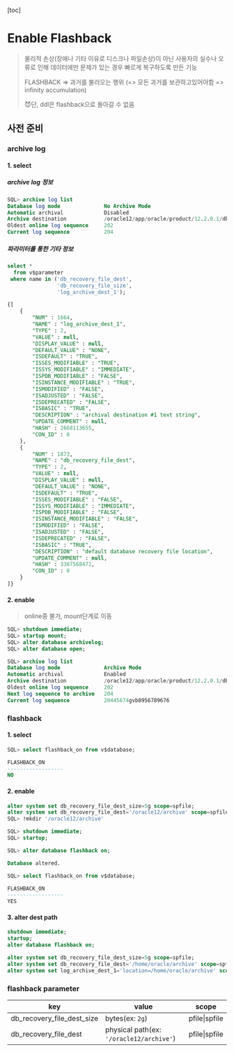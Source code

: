 [toc]

# Enable Flashback

> 물리적 손상(장애나 기타 이유로 디스크나 파일손상)이 아닌
> 사용자의 실수나 오류로 인해 데이터에만 문제가 있는 경우 빠르게 복구하도록 만든 기능
>
> FLASHBACK => 과거를 불러오는 행위 (=> 모든 과거를 보관하고있어야함 =>  infinity accumulation)
>
> 😈단, ddl은 flashback으로 돌아갈 수 없음

## 사전 준비

### archive log

#### 1. select

##### archive log 정보

```sql
SQL> archive log list
Database log mode              No Archive Mode
Automatic archival             Disabled
Archive destination            /oracle12/app/oracle/product/12.2.0.1/db_1/dbs/arch
Oldest online log sequence     202
Current log sequence           204
```

##### 파라미터를 통한 기타 정보

```sql
select *
  from v$parameter
 where name in ('db_recovery_file_dest',
                'db_recovery_file_size',
                'log_archive_dest_1');

{[
	{
		"NUM" : 1664,
		"NAME" : "log_archive_dest_1",
		"TYPE" : 2,
		"VALUE" : null,
		"DISPLAY_VALUE" : null,
		"DEFAULT_VALUE" : "NONE",
		"ISDEFAULT" : "TRUE",
		"ISSES_MODIFIABLE" : "TRUE",
		"ISSYS_MODIFIABLE" : "IMMEDIATE",
		"ISPDB_MODIFIABLE" : "FALSE",
		"ISINSTANCE_MODIFIABLE" : "TRUE",
		"ISMODIFIED" : "FALSE",
		"ISADJUSTED" : "FALSE",
		"ISDEPRECATED" : "FALSE",
		"ISBASIC" : "TRUE",
		"DESCRIPTION" : "archival destination #1 text string",
		"UPDATE_COMMENT" : null,
		"HASH" : 2668113655,
		"CON_ID" : 0
	},
	{
		"NUM" : 1873,
		"NAME" : "db_recovery_file_dest",
		"TYPE" : 2,
		"VALUE" : null,
		"DISPLAY_VALUE" : null,
		"DEFAULT_VALUE" : "NONE",
		"ISDEFAULT" : "TRUE",
		"ISSES_MODIFIABLE" : "FALSE",
		"ISSYS_MODIFIABLE" : "IMMEDIATE",
		"ISPDB_MODIFIABLE" : "FALSE",
		"ISINSTANCE_MODIFIABLE" : "FALSE",
		"ISMODIFIED" : "FALSE",
		"ISADJUSTED" : "FALSE",
		"ISDEPRECATED" : "FALSE",
		"ISBASIC" : "TRUE",
		"DESCRIPTION" : "default database recovery file location",
		"UPDATE_COMMENT" : null,
		"HASH" : 3387568471,
		"CON_ID" : 0
	}
]}
```

#### 2. enable

> online중 불가, mount단계로 이동

```sql
SQL> shutdown immediate;
SQL> startup mount;
SQL> alter database archivelog;
SQL> alter database open;

SQL> archive log list
Database log mode              Archive Mode
Automatic archival             Enabled
Archive destination            /oracle12/app/oracle/product/12.2.0.1/db_1/dbs/arch
Oldest online log sequence     202
Next log sequence to archive   204
Current log sequence           20445674gvb8956789676
```

### flashback

#### 1. select

```sql
SQL> select flashback_on from v$database;

FLASHBACK_ON
------------------
NO
```

#### 2. enable

```sql
alter system set db_recovery_file_dest_size=5g scope=spfile;
alter system set db_recovery_file_dest='/oracle12/archive' scope=spfile;
SQL> !mkdir '/oracle12/archive'
```

```sql
SQL> shutdown immediate;
SQL> startup;

SQL> alter database flashback on;

Database altered.

SQL> select flashback_on from v$database;

FLASHBACK_ON
------------------
YES
```

#### 3. alter dest path

```sql
shutdown immediate;
startup;
alter database flashback on;

alter system set db_recovery_file_dest_size=5g scope=spfile;
alter system set db_recovery_file_dest='/home/oracle/archive' scope=spfile;
alter system set log_archive_dest_1='location=/home/oracle/archive' scope=spfile;
```



### flashback parameter

| key                        | value                                    | scope         |
| -------------------------- | ---------------------------------------- | ------------- |
| db_recovery_file_dest_size | bytes(ex: `2g`)                          | pfile\|spfile |
| db_recovery_file_dest      | physical path(ex: `'/oracle12/archive'`) | pfile\|spfile |

